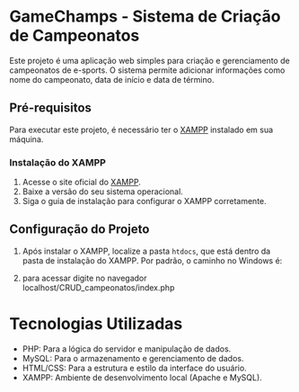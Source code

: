 # GameChamps - Sistema de Criação de Campeonatos

Este projeto é uma aplicação web simples para criação e gerenciamento de campeonatos de e-sports. O sistema permite adicionar informações como nome do campeonato, data de início e data de término. 

## Pré-requisitos

Para executar este projeto, é necessário ter o [XAMPP](https://www.apachefriends.org/pt_br/index.html) instalado em sua máquina.

### Instalação do XAMPP

1. Acesse o site oficial do [XAMPP](https://www.apachefriends.org/pt_br/index.html).
2. Baixe a versão do seu sistema operacional.
3. Siga o guia de instalação para configurar o XAMPP corretamente.

## Configuração do Projeto

1. Após instalar o XAMPP, localize a pasta `htdocs`, que está dentro da pasta de instalação do XAMPP. Por padrão, o caminho no Windows é:

2. para acessar digite no navegador localhost/CRUD_campeonatos/index.php

# Tecnologias Utilizadas
- PHP: Para a lógica do servidor e manipulação de dados.
- MySQL: Para o armazenamento e gerenciamento de dados.
- HTML/CSS: Para a estrutura e estilo da interface do usuário.
- XAMPP: Ambiente de desenvolvimento local (Apache e MySQL).

